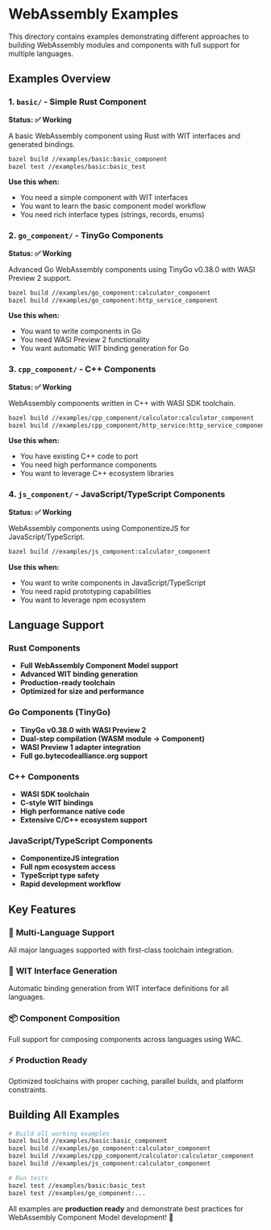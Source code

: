 # WebAssembly Examples

This directory contains examples demonstrating different approaches to building WebAssembly modules and components with full support for multiple languages.

## Examples Overview

### 1. `basic/` - Simple Rust Component

**Status: ✅ Working**

A basic WebAssembly component using Rust with WIT interfaces and generated bindings.

```bash
bazel build //examples/basic:basic_component
bazel test //examples/basic:basic_test
```

**Use this when:**

- You need a simple component with WIT interfaces
- You want to learn the basic component model workflow
- You need rich interface types (strings, records, enums)

### 2. `go_component/` - TinyGo Components

**Status: ✅ Working**

Advanced Go WebAssembly components using TinyGo v0.38.0 with WASI Preview 2 support.

```bash
bazel build //examples/go_component:calculator_component
bazel build //examples/go_component:http_service_component
```

**Use this when:**

- You want to write components in Go
- You need WASI Preview 2 functionality
- You want automatic WIT binding generation for Go

### 3. `cpp_component/` - C++ Components

**Status: ✅ Working**

WebAssembly components written in C++ with WASI SDK toolchain.

```bash
bazel build //examples/cpp_component/calculator:calculator_component
bazel build //examples/cpp_component/http_service:http_service_component
```

**Use this when:**

- You have existing C++ code to port
- You need high performance components
- You want to leverage C++ ecosystem libraries

### 4. `js_component/` - JavaScript/TypeScript Components

**Status: ✅ Working**

WebAssembly components using ComponentizeJS for JavaScript/TypeScript.

```bash
bazel build //examples/js_component:calculator_component
```

**Use this when:**

- You want to write components in JavaScript/TypeScript
- You need rapid prototyping capabilities
- You want to leverage npm ecosystem

## Language Support

### Rust Components

- **Full WebAssembly Component Model support**
- **Advanced WIT binding generation**
- **Production-ready toolchain**
- **Optimized for size and performance**

### Go Components (TinyGo)

- **TinyGo v0.38.0 with WASI Preview 2**
- **Dual-step compilation (WASM module → Component)**
- **WASI Preview 1 adapter integration**
- **Full go.bytecodealliance.org support**

### C++ Components

- **WASI SDK toolchain**
- **C-style WIT bindings**
- **High performance native code**
- **Extensive C/C++ ecosystem support**

### JavaScript/TypeScript Components

- **ComponentizeJS integration**
- **Full npm ecosystem access**
- **TypeScript type safety**
- **Rapid development workflow**

## Key Features

### 🚀 **Multi-Language Support**

All major languages supported with first-class toolchain integration.

### 🎯 **WIT Interface Generation**

Automatic binding generation from WIT interface definitions for all languages.

### 📦 **Component Composition**

Full support for composing components across languages using WAC.

### ⚡ **Production Ready**

Optimized toolchains with proper caching, parallel builds, and platform constraints.

## Building All Examples

```bash
# Build all working examples
bazel build //examples/basic:basic_component
bazel build //examples/go_component:calculator_component
bazel build //examples/cpp_component/calculator:calculator_component
bazel build //examples/js_component:calculator_component

# Run tests
bazel test //examples/basic:basic_test
bazel test //examples/go_component:...
```

All examples are **production ready** and demonstrate best practices for WebAssembly Component Model development! 🎉
